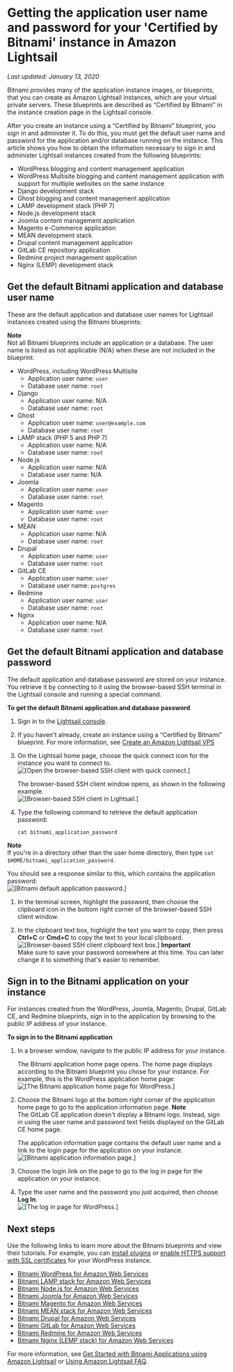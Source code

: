 # Getting the application user name and password for your 'Certified by Bitnami' instance in Amazon Lightsail<a name="log-in-to-your-bitnami-application-running-on-amazon-lightsail"></a>

 *Last updated: January 13, 2020* 

Bitnami provides many of the application instance images, or blueprints, that you can create as Amazon Lightsail instances, which are your virtual private servers\. These blueprints are described as “Certified by Bitnami” in the instance creation page in the Lightsail console\.

After you create an instance using a “Certified by Bitnami” blueprint, you sign in and administer it\. To do this, you must get the default user name and password for the application and/or database running on the instance\. This article shows you how to obtain the information necessary to sign in and administer Lightsail instances created from the following blueprints:
+ WordPress blogging and content management application
+ WordPress Multisite blogging and content management application with support for multiple websites on the same instance
+ Django development stack
+ Ghost blogging and content management application
+ LAMP development stack \(PHP 7\)
+ Node\.js development stack
+ Joomla content management application
+ Magento e\-Commerce application
+ MEAN development stack
+ Drupal content management application
+ GitLab CE repository application
+ Redmine project management application
+ Nginx \(LEMP\) development stack

## Get the default Bitnami application and database user name<a name="get-the-default-bitnami-user-name"></a>

These are the default application and database user names for Lightsail instances created using the Bitnami blueprints:

**Note**  
Not all Bitnami blueprints include an application or a database\. The user name is listed as not applicable \(N/A\) when these are not included in the blueprint\.
+ WordPress, including WordPress Multisite
  + Application user name: `user`
  + Database user name: `root`
+ Django
  + Application user name: N/A
  + Database user name: `root`
+ Ghost
  + Application user name: `user@example.com`
  + Database user name: `root`
+ LAMP stack \(PHP 5 and PHP 7\)
  + Application user name: N/A
  + Database user name: `root`
+ Node\.js
  + Application user name: N/A
  + Database user name: N/A
+ Joomla
  + Application user name: `user`
  + Database user name: `root`
+ Magento
  + Application user name: `user`
  + Database user name: `root`
+ MEAN
  + Application user name: N/A
  + Database user name: `root`
+ Drupal
  + Application user name: `user`
  + Database user name: `root`
+ GitLab CE
  + Application user name: `user`
  + Database user name: `postgres`
+ Redmine
  + Application user name: `user`
  + Database user name: `root`
+ Nginx
  + Application user name: N/A
  + Database user name: `root`

## Get the default Bitnami application and database password<a name="get-the-default-bitnami-password"></a>

The default application and database password are stored on your instance\. You retrieve it by connecting to it using the browser\-based SSH terminal in the Lightsail console and running a special command\.

**To get the default Bitnami application and database password**

1. Sign in to the [Lightsail console](https://lightsail.aws.amazon.com/)\.

1. If you haven't already, create an instance using a “Certified by Bitnami” blueprint\. For more information, see [Create an Amazon Lightsail VPS](how-to-create-amazon-lightsail-instance-virtual-private-server-vps.md)

1. On the Lightsail home page, choose the quick connect icon for the instance you want to connect to\.  
![\[Open the browser-based SSH client with quick connect.\]](https://d9yljz1nd5001.cloudfront.net/en_us/c61ab0669fef62b2778d591e8e619b4d/images/amazon-lightsail-wordpress-quick-connect.png)

   The browser\-based SSH client window opens, as shown in the following example\.  
![\[Browser-based SSH client in Lightsail.\]](https://d9yljz1nd5001.cloudfront.net/en_us/c61ab0669fef62b2778d591e8e619b4d/images/amazon-lightsail-bitnami-terminal-window.png)

1. Type the following command to retrieve the default application password:

   ```
   cat bitnami_application_password
   ```
**Note**  
If you're in a directory other than the user home directory, then type `cat $HOME/bitnami_application_password`\.

   You should see a response similar to this, which contains the application password:  
![\[Bitnami default application password.\]](https://d9yljz1nd5001.cloudfront.net/en_us/c61ab0669fef62b2778d591e8e619b4d/images/amazon-lightsail-bitnami-application-password.png)

1. In the terminal screen, highlight the password, then choose the clipboard icon in the bottom right corner of the browser\-based SSH client window\.

1. In the clipboard text box, highlight the text you want to copy, then press **Ctrl\+C** or **Cmd\+C** to copy the text to your local clipboard\.  
![\[Browser-based SSH client clipboard text box.\]](https://d9yljz1nd5001.cloudfront.net/en_us/c61ab0669fef62b2778d591e8e619b4d/images/amazon-lightsail-bitnami-browser-ssh-terminal-clipboard-password.png)
**Important**  
Make sure to save your password somewhere at this time\. You can later change it to something that's easier to remember\.

## Sign in to the Bitnami application on your instance<a name="sign-in-to-the-bitnami-application"></a>

For instances created from the WordPress, Joomla, Magento, Drupal, GitLab CE, and Redmine blueprints, sign in to the application by browsing to the public IP address of your instance\.

**To sign in to the Bitnami application**

1. In a browser window, navigate to the public IP address for your instance\.

   The Bitnami application home page opens\. The home page displays according to the Bitnami blueprint you chose for your instance\. For example, this is the WordPress application home page:  
![\[The Bitnami application home page for WordPress.\]](https://d9yljz1nd5001.cloudfront.net/en_us/c61ab0669fef62b2778d591e8e619b4d/images/amazon-lightsail-bitnami-application-home-page.png)

1. Choose the Bitnami logo at the bottom right corner of the application home page to go to the application information page\.
**Note**  
The GitLab CE application doesn't display a Bitnami logo\. Instead, sign in using the user name and password text fields displayed on the GitLab CE home page\.

   The application information page contains the default user name and a link to the login page for the application on your instance\.  
![\[Bitnami application information page.\]](https://d9yljz1nd5001.cloudfront.net/en_us/c61ab0669fef62b2778d591e8e619b4d/images/amazon-lightsail-bitnami-application-information-page.png)

1. Choose the login link on the page to go to the log in page for the application on your instance\.

1. Type the user name and the password you just acquired, then choose **Log In**\.  
![\[The log in page for WordPress.\]](https://d9yljz1nd5001.cloudfront.net/en_us/c61ab0669fef62b2778d591e8e619b4d/images/amazon-lightsail-bitnami-wordpress-application-login.png)

## Next steps<a name="bitnami-instances-next-steps"></a>

Use the following links to learn more about the Bitnami blueprints and view their tutorials\. For example, you can [install plugins](https://docs.bitnami.com/aws/apps/wordpress/#how-to-install-a-plugin-on-wordpress) or [enable HTTPS support with SSL certificates](https://docs.bitnami.com/aws/apps/wordpress/#how-to-enable-https-support-with-ssl-certificates) for your WordPress instance\.
+  [Bitnami WordPress for Amazon Web Services](https://docs.bitnami.com/aws/apps/wordpress/) 
+  [Bitnami LAMP stack for Amazon Web Services](https://docs.bitnami.com/aws/infrastructure/lamp/) 
+  [Bitnami Node\.js for Amazon Web Services](https://docs.bitnami.com/aws/infrastructure/nodejs/) 
+  [Bitnami Joomla for Amazon Web Services](https://docs.bitnami.com/aws/apps/joomla/) 
+  [Bitnami Magento for Amazon Web Services](https://docs.bitnami.com/aws/apps/magento/) 
+  [Bitnami MEAN stack for Amazon Web Services](https://docs.bitnami.com/aws/infrastructure/mean/) 
+  [Bitnami Drupal for Amazon Web Services](https://docs.bitnami.com/aws/apps/drupal/) 
+  [Bitnami GitLab for Amazon Web Services](https://docs.bitnami.com/aws/apps/gitlab/) 
+  [Bitnami Redmine for Amazon Web Services](https://docs.bitnami.com/aws/apps/redmine/) 
+  [Bitnami Nginx \(LEMP stack\) for Amazon Web Services](https://docs.bitnami.com/aws/infrastructure/nginx/) 

For more information, see [Get Started with Bitnami Applications using Amazon Lightsail](https://docs.bitnami.com/aws/get-started-lightsail/) or [Using Amazon Lightsail FAQ](https://docs.bitnami.com/aws/faq/#using-amazon-lightsail)\.